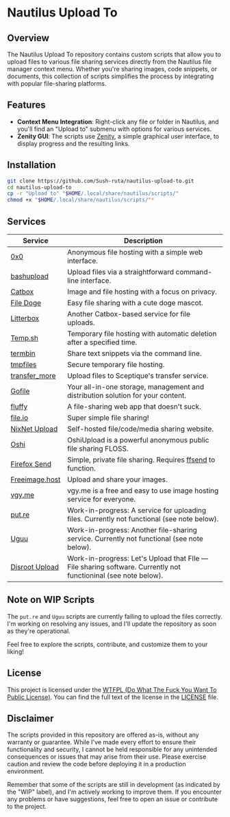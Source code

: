 Nautilus Upload To
==================

Overview
--------

The Nautilus Upload To repository contains custom scripts that allow you to upload files to various file sharing services directly from the Nautilus file manager context menu. Whether you're sharing images, code snippets, or documents, this collection of scripts simplifies the process by integrating with popular file-sharing platforms.

Features
--------

-   **Context Menu Integration**: Right-click any file or folder in Nautilus, and you'll find an "Upload to" submenu with options for various services.
-   **Zenity GUI**: The scripts use [Zenity](https://help.gnome.org/users/zenity/stable/), a simple graphical user interface, to display progress and the resulting links.

Installation
------------

```bash
git clone https://github.com/Sush-ruta/nautilus-upload-to.git
cd nautilus-upload-to
cp -r "Upload to" "$HOME/.local/share/nautilus/scripts/"
chmod +x "$HOME/.local/share/nautilus/scripts/"*
```

Services
--------

| Service | Description |
| --- | --- |
| [0x0](https://0x0.st/) | Anonymous file hosting with a simple web interface. |
| [bashupload](https://bashupload.com/) | Upload files via a straightforward command-line interface. |
| [Catbox](https://catbox.moe/) | Image and file hosting with a focus on privacy. |
| [File Doge](https://filedoge.com/) | Easy file sharing with a cute doge mascot. |
| [Litterbox](https://litterbox.catbox.moe/) | Another Catbox-based service for file uploads. |
| [Temp.sh](https://temp.sh/) | Temporary file hosting with automatic deletion after a specified time. |
| [termbin](https://termbin.com/) | Share text snippets via the command line. |
| [tmpfiles](https://tmpfiles.org/) | Secure temporary file hosting. |
| [transfer_more](https://up.sceptique.eu/) | Upload files to Sceptique's transfer service. |
| [Gofile](https://gofile.io/) | Your all-in-one storage, management and distribution solution for your content. |
| [fluffy](https://fluffy.cc/) | A file-sharing web app that doesn't suck. |
| [file.io](https://www.file.io/) | Super simple file sharing! |
| [NixNet Upload](https://up.nixnet.services/) | Self-hosted file/code/media sharing website. |
| [Oshi](https://oshi.at/) | OshiUpload is a powerful anonymous public file sharing FLOSS. |
| [Firefox Send](https://send.vis.ee/) | Simple, private file sharing. Requires [ffsend](https://github.com/timvisee/ffsend) to function. |
| [Freeimage.host](https://freeimage.host/) | Upload and share your images. |
| [vgy.me](https://vgy.me/) | vgy.me is a free and easy to use image hosting service for everyone. |
| [put.re](https://put.re/) | Work-in-progress: A service for uploading files. Currently not functional (see note below). |
| [Uguu](https://uguu.se/) | Work-in-progress: Another file-sharing service. Currently not functional (see note below). |
| [Disroot Upload](https://upload.disroot.org/) | Work-in-progress: Let's Upload that FIle — File sharing software. Currently not functioninal (see note below). |

Note on WIP Scripts
-------------------

The `put.re` and `Uguu` scripts are currently failing to upload the files correctly. I'm working on resolving any issues, and I'll update the repository as soon as they're operational.

Feel free to explore the scripts, contribute, and customize them to your liking!

License
-------

This project is licensed under the [WTFPL (Do What The Fuck You Want To Public License)](https://github.com/Sush-ruta/custom-desktop/blob/main/LICENSE). You can find the full text of the license in the [LICENSE](LICENSE) file.

Disclaimer
----------

The scripts provided in this repository are offered as-is, without any warranty or guarantee. While I've made every effort to ensure their functionality and security, I cannot be held responsible for any unintended consequences or issues that may arise from their use. Please exercise caution and review the code before deploying it in a production environment.

Remember that some of the scripts are still in development (as indicated by the "WIP" label), and I'm actively working to improve them. If you encounter any problems or have suggestions, feel free to open an issue or contribute to the project.
